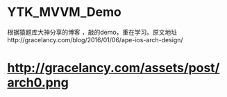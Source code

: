 # YTK_MVVM_Demo
根据猿题库大神分享的博客 ，敲的demo，重在学习。原文地址http://gracelancy.com/blog/2016/01/06/ape-ios-arch-design/

# http://gracelancy.com/assets/post/arch0.png
